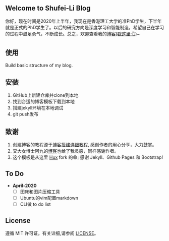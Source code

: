 ## Welcome to Shufei-Li Blog

你好，现在时间是2020年上半年，我现在是香港理工大学的准PhD学生，下半年就是正式的PhD学生了。以后的研究方向是深度学习和智能制造，希望自己在学习的过程中鼓足勇气，不断成长。总之，欢迎查看我的[博客(戳这里:👆)](<https://lisatiy.github.io/>)~

## 使用

Build basic structure of my blog.

## 安装

1. GitHub上新建仓库并clone到本地
2. 找到合适的博客模板下载到本地
3. 搭建jekyll环境在本地调试
4. git push发布


## 致谢

1. 创建博客的教程源于[博客搭建详细教程](<https://github.com/qiubaiying/qiubaiying.github.io>), 感谢作者的用心分享，大力鼓掌。
2. 交大女博士阿九的[博客](<https://yxy1988.github.io>)也给了我灵感，同样感谢作者。
3. 这个模板是从这里 [Hux](https://github.com/Huxpro/huxpro.github.io) fork 的:smile:; 感谢 Jekyll、Github Pages 和 Bootstrap!

## To Do

- **April-2020**  
  * [ ] 图床和图片压缩工具
  * [ ] Ubuntu的vim配置markdown
  * [ ] CLI做 to do list

## License

遵循 MIT 许可证。有关详细,请参阅 [LICENSE](https://github.com/qiubaiying/qiubaiying.github.io/blob/master/LICENSE)。

